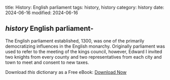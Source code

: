 title: History: English parliament
tags: history, history
category: history
date: 2024-06-16
modified: 2024-06-16

## _history_  English parliament-
The English parliament established,
    1300,
 was one of the primarily democratizing influences in the
  English monarchy.   Originally parliament was used to refer to the
  meeting of the kings council, however, Edward I invited two knights
  from every county and two representatives from each city and town
  to meet and consent to new taxes.



Download *this* dictionary as a Free eBook: [Download Now]({static}static/CairnsHistoryDictionary.pdf)

